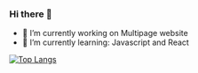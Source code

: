 ### Hi there 👋




- 🔭 I’m currently working on Multipage website
- 🌱 I’m currently learning: Javascript and React


[![Top Langs](https://github-readme-stats.vercel.app/api/top-langs/?username=markodjuric&theme=dark)](https://github.com/markodjuric/github-readme-stats)
